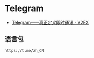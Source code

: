 # Telegram

- [Telegram——真正定义即时通讯 - V2EX](https://www.v2ex.com/t/340213)

## 语言包

```shell
https://t.me/zh_CN
```
